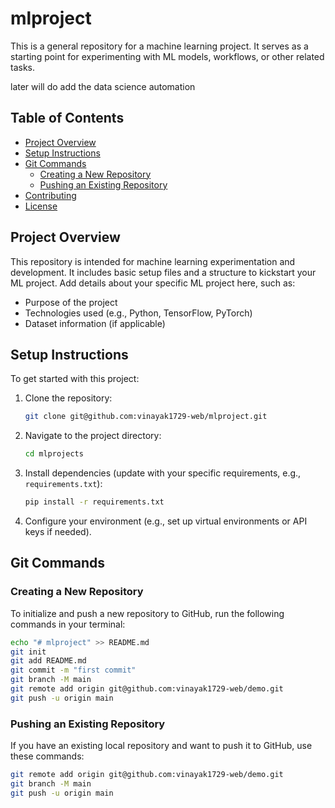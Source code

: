 # mlproject

This is a general repository for a machine learning project. It serves as a starting point for experimenting with ML models, workflows, or other related tasks.

later will do add the data science automation
## Table of Contents
- [Project Overview](#project-overview)
- [Setup Instructions](#setup-instructions)
- [Git Commands](#git-commands)
  - [Creating a New Repository](#creating-a-new-repository)
  - [Pushing an Existing Repository](#pushing-an-existing-repository)
- [Contributing](#contributing)
- [License](#license)

## Project Overview
This repository is intended for machine learning experimentation and development. It includes basic setup files and a structure to kickstart your ML project. Add details about your specific ML project here, such as:
- Purpose of the project
- Technologies used (e.g., Python, TensorFlow, PyTorch)
- Dataset information (if applicable)

## Setup Instructions
To get started with this project:
1. Clone the repository:
   ```bash
   git clone git@github.com:vinayak1729-web/mlproject.git
   ```
2. Navigate to the project directory:
   ```bash
   cd mlprojects
   ```
3. Install dependencies (update with your specific requirements, e.g., `requirements.txt`):
   ```bash
   pip install -r requirements.txt
   ```
4. Configure your environment (e.g., set up virtual environments or API keys if needed).

## Git Commands

### Creating a New Repository
To initialize and push a new repository to GitHub, run the following commands in your terminal:

```bash
echo "# mlproject" >> README.md
git init
git add README.md
git commit -m "first commit"
git branch -M main
git remote add origin git@github.com:vinayak1729-web/demo.git
git push -u origin main
```

### Pushing an Existing Repository
If you have an existing local repository and want to push it to GitHub, use these commands:

```bash
git remote add origin git@github.com:vinayak1729-web/demo.git
git branch -M main
git push -u origin main
```
